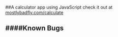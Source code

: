 ##A calculator app using JavaScript
check it out at [mostlybadfly.com/calculate](http://www.mostlybadfly.com/calculator)



####Known Bugs
-
